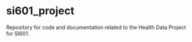 si601_project
=============

Repository for code and documentation related to the Health Data Project for SI601.